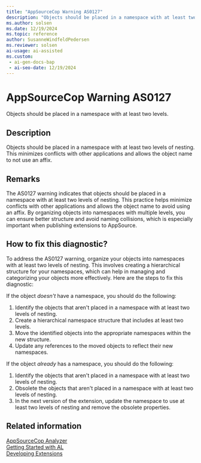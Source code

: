 ```yaml
---
title: "AppSourceCop Warning AS0127"
description: "Objects should be placed in a namespace with at least two levels of nesting."
ms.author: solsen
ms.date: 12/19/2024
ms.topic: reference
author: SusanneWindfeldPedersen
ms.reviewer: solsen
ai-usage: ai-assisted
ms.custom:
 - ai-gen-docs-bap
 - ai-seo-date: 12/19/2024
---
```

[//]: # (START>DO_NOT_EDIT)
[//]: # (IMPORTANT:Do not edit any of the content between here and the END>DO_NOT_EDIT.)
[//]: # (Any modifications should be made in the .xml files in the ModernDev repo.)
# AppSourceCop Warning AS0127
Objects should be placed in a namespace with at least two levels.

## Description
Objects should be placed in a namespace with at least two levels of nesting. This minimizes conflicts with other applications and allows the object name to not use an affix.

[//]: # (IMPORTANT: END>DO_NOT_EDIT)

## Remarks

The AS0127 warning indicates that objects should be placed in a namespace with at least two levels of nesting. This practice helps minimize conflicts with other applications and allows the object name to avoid using an affix. By organizing objects into namespaces with multiple levels, you can ensure better structure and avoid naming collisions, which is especially important when publishing extensions to AppSource.

## How to fix this diagnostic?

To address the AS0127 warning, organize your objects into namespaces with at least two levels of nesting. This involves creating a hierarchical structure for your namespaces, which can help in managing and categorizing your objects more effectively. Here are the steps to fix this diagnostic:

If the object *doesn't* have a namespace, you should do the following:

1. Identify the objects that aren't placed in a namespace with at least two levels of nesting.
2. Create a hierarchical namespace structure that includes at least two levels.
3. Move the identified objects into the appropriate namespaces within the new structure.
4. Update any references to the moved objects to reflect their new namespaces.

If the object *already* has a namespace, you should do the following:

1. Identify the objects that aren't placed in a namespace with at least two levels of nesting.
1. Obsolete the objects that aren't placed in a namespace with at least two levels of nesting.
1. In the next version of the extension, update the namespace to use at least two levels of nesting and remove the obsolete properties.

## Related information

[AppSourceCop Analyzer](appsourcecop.md)  
[Getting Started with AL](../devenv-get-started.md)  
[Developing Extensions](../devenv-dev-overview.md)  